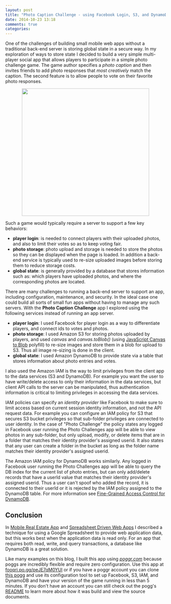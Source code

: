 ```yaml
---
layout: post
title: "Photo Caption Challenge - using Facebook Login, S3, and DynamoDb in browser app"
date: 2014-10-23 13:18
comments: true
categories: 
---
```


One of the challenges of building small mobile web apps without a traditional back-end server is storing global state in a secure way. In my exploration of ways to store state I decided to build a very simple multi-player social app that allows players to participate in a simple photo challenge game. The game author specifies a _photo caption_ and then invites friends to add photo responses that _most creatively_ match the caption. The second feature is to allow people to vote on their favorite photo responses.


<a href="//fooqri.poggr.com/peJE7qM0YUl" target="_blank"><img src="//s3.amazonaws.com/fooqri-poggs/peJE7qM0YUl/static/images/peJE7qM0YUl_screen.png"  style="height: 400px; display: block; margin: auto;"></a>

Such a game would typically require a server to support a few key behaviors:

* __player login__: is needed to connect players with their uploaded photos, and also to limit their votes so as to keep voting fair.
* __photo storage__: photo upload and storage is needed to store the photos so they can be displayed when the page is loaded. In addition a back-end service is typically used to re-size uploaded images before storing them to reduce storage costs.
* __global state__: is generally provided by a database that stores information such as: which players have uploaded photos, and where the corresponding photos are located.

There are many challenges to running a back-end server to support an app, including configuration, maintenance, and security. In the ideal case one could build all sorts of small fun apps without having to manage any such servers. With the __Photo Caption Challenge__ app I explored using the following services instead of running an app server.

* __player login__: I  used Facebook for player login as a way to differentiate players, and connect ids to votes and photos.
* __photo storage__: I used Amazon S3 for storing photos uploaded by players, and  used _canvas_ and _canvas.toBlob()_ (using [JavaScript Canvas to Blob](https://github.com/blueimp/javascript-canvas-to-blob) polyfill) to re-size images and store them in a blob for upload to S3. Thus all image re-sizing is done in the client.
* __global state__: I used Amazon DynamoDB to provide state via a table that stores information about photo entries and votes.

I  also used the Amazon IAM is the way to limit privileges from the client app to the data services (S3 and DynamoDB). For example you want the user to have write/delete access to only their information in the data services, but client API calls to the server can be manipulated, thus authentication information is critical to limiting privileges in accessing the data services.

IAM policies can specify an _identity provider_ like Facebook to make sure to limit access based on current session identity information, and not the API request data. For example you can configure an IAM policy for S3 that secures S3 bucket privileges so that sub-folder privileges are connected to user identity. In the case of "Photo Challenge" the policy states any logged in Facebook user running the Photo Challenges app will be able to view photos in any sub-folder, but only upload, modify, or delete items that are in a folder that matches their identity provider's assigned userid. It also states that any user can create a folder in the bucket as long as the folder name matches their identity provider's assigned userid. 

The Amazon IAM policy for DynamoDB works similarly. Any logged in Facebook user running the Photo Challenges app will be able to query the DB index for the current list of photo entries, but can only add/delete records that have a userId value that matches their identity provider's assigned userid. Thus a user can't spoof who added the record, it is connected to their userId or it is rejected by the IAM policy assigned to the DynamoDB table. For more information see [Fine-Grained Access Control for DynamoDB](http://docs.aws.amazon.com/amazondynamodb/latest/developerguide/FGAC_DDB.html).

## Conclusion
In [Mobile Real Estate App](http://octopress.dev/blog/2014/10/22/mobile-real-estate-app-version-1/) and [Spreadsheet Driven Web Apps](http://octopress.dev/blog/2014/10/15/spreadsheet-driven-web-apps/) I  described a technique for using a Google Spreadsheet to provide web application data, but this works best when the application data is read only. For an app that requires both read, write, and query transactions, a database like DynamoDB is a great solution.

Like many examples on this blog, I built this app using _[poggr.com](http://www.poggr.com)_ because poggs are incredibly flexible and require zero configuration.  Use this app at [fooqri.po.gg/peJE7qM0YUl](http://fooqri.poggr.com/peJE7qM0YUl:dxJ4NmcMAK8x) or if you have a poggr account you can clone [this pogg](http://www.poggr.com/#/projects/project/peJE7qM0YUl) and use its configuration tool to set up Facebook, S3, IAM, and DynamoDB and have your version of the game running in less than 5 minutes. If you don't have an account you can still check out the pogg's [README](http://fooqri.poggr.com/peJE7qM0YUl:dxkgN7qMCtLg) to learn more about how it was build and view the source documents.





